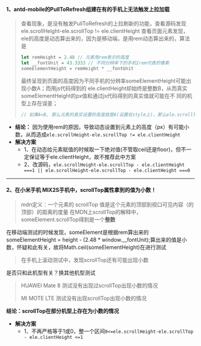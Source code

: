#### 1、antd-mobile的PullToRefresh组建在有的手机上无法触发上拉加载
> 查看现象，是没有触发PullToRefresh的上拉刷新的功能，查看源码发现ele.scrollHeight-ele.scrollTop != ele.clientHeight
> 查看页面元素发现，ele的高度是动态算出来的，因为是移动端，是用rem动态算出来的，算法是
> ```js
> let remHeight = 2.48 // 元素用rem表示的高度
> let __fontUnit = 43.3333 // 不同分辨率下的手机1rem代表的像素
> someElementHeight = remHeight * __fontUnit
> ```
> 最终呈现到页面的高度因为不同手机的分辨率someElementHeight可能出现小数A；而用js代码得到的
> ele.clientHeight却始终是整数B，从而真实someElementHeight的px值和通过js代码得到的真实值就可能在不
> 同的机型上存在误差；
> ```js
> // 如果A<B, 那么元素的真实设置的高度就是A(设置在style上)，那么ele.scrollTop就可能比理论(元素的高度为B)值偏大，ele.scrollHeight-ele.scrollTop != ele.clientHeight，经过长时间测试发现等式左边会始终比等式右边小1！从而不会触发滑动的临界值
> ```

- **结论：**
因为使用rem的原因，导致动态设置到元素上的高度（px）有可能小数，从而造成`ele.scrollHeight-ele.scrollTop != ele.clientHeight`
- **解决方案**
    - 1、在动态给元素赋值的时候取一下绝对值(不管取ceil还是floor)，但不一定保证等于ele.clientHeight，故不推荐此中方案
    - 2、改源码，`ele.scrollHeight-ele.scrollTop - ele.clientHeight ===1 || ele.scrollHeight-ele.scrollTop - ele.clientHeight ===0`
---
#### 2、在小米手机 MIX2S手机中，scrollTop属性拿到的值为小数！
> mdn定义：一个元素的 scrollTop 值是这个元素的顶部到视口可见内容（的顶部）的距离的度量
> 在MDN上scrollTop的解释中，someElement.scrollTop得到是一个**整数**

在移动端测试的时候发现，someElement是根据rem算出来的someElementHeight = height - (2.48 * window.__fontUnit);算出来的值是小数，怀疑和此有关，故将Math.ceil(someElementHeight)在进行测试
> 在手机上滚动测试中，发现scrollTop还有可能出现小数

是否只和此机型有关？换其他机型测试
> HUAWEI Mate 8 测试没有出现过scrollTop出现小数的情况
> 
> MI MOTE LTE 测试没有出现scrollTop出现小数的情况

**结论：scrollTop在部分机型上存在为小数的情况**
- **解决方案**
    - 1、不再严格等于1或0，整一个区间`0<=ele.scrollHeight-ele.scrollTop - ele.clientHeight <=1`